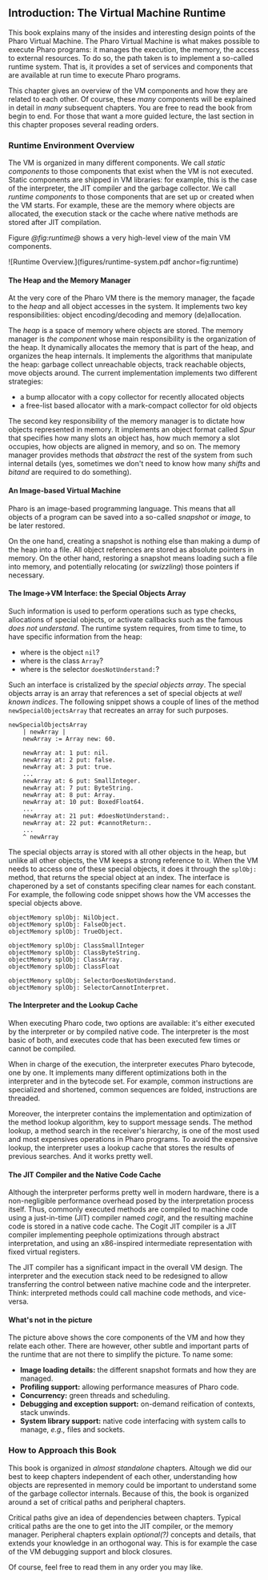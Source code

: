 ## Introduction: The Virtual Machine Runtime

This book explains many of the insides and interesting design points of the Pharo Virtual Machine.
The Pharo Virtual Machine is what makes possible to execute Pharo programs: it manages the execution, the memory, the access to external resources.
To do so, the path taken is to implement a so-called runtime system.
That is, it provides a set of services and components that are available at run time to execute Pharo programs.

This chapter gives an overview of the VM components and how they are related to each other.
Of course, these _many_ components will be explained in detail in _many_ subsequent chapters.
You are free to read the book from begin to end.
For those that want a more guided lecture, the last section in this chapter proposes several reading orders.

### Runtime Environment Overview

The VM is organized in many different components.
We call _static components_ to those components that exist when the VM is not executed.
Static components are shipped in VM libraries: for example, this is the case of the interpreter, the JIT compiler and the garbage collector.
We call _runtime components_ to those components that are set up or created when the VM starts.
For example, these are the memory where objects are allocated, the execution stack or the cache where native methods are stored after JIT compilation.

Figure *@fig:runtime@* shows a very high-level view of the main VM components.

![Runtime Overview.](figures/runtime-system.pdf anchor=fig:runtime)

#### The Heap and the Memory Manager

At the very core of the Pharo VM there is the memory manager, the façade to the _heap_ and all object accesses in the system.
It implements two key responsibilities: object encoding/decoding and memory (de)allocation.

The _heap_ is a space of memory where objects are stored.
The memory manager is _the component_ whose main responsibility is the organization of the heap.
It dynamically allocates the memory that is part of the heap, and organizes the heap internals.
It implements the algorithms that manipulate the heap: garbage collect unreachable objects, track reachable objects, move objects around.
The current implementation implements two different strategies:
- a bump allocator with a copy collector for recently allocated objects
- a free-list based allocator with a mark-compact collector for old objects

The second key responsibility of the memory manager is to dictate how objects represented in memory.
It implements an object format called _Spur_ that specifies how many slots an object has, how much memory a slot occupies, how objects are aligned in memory, and so on. 
The memory manager provides methods that _abstract_ the rest of the system from such internal details (yes, sometimes we don't need to know how many _shifts_ and _bitand_ are required to do something).

#### An Image-based Virtual Machine

Pharo is an image-based programming language.
This means that all objects of a program can be saved into a so-called _snapshot_ or _image_, to be later restored.

On the one hand, creating a snapshot is nothing else than making a dump of the heap into a file.
All object references are stored as absolute pointers in memory.
On the other hand, restoring a snapshot means loading such a file into memory, and potentially relocating (or _swizzling_) those pointers if necessary.

#### The Image->VM Interface: the Special Objects Array

Such information is used to perform operations such as type checks, allocations of special objects, or activate callbacks such as the famous _does not understand_.
The runtime system requires, from time to time, to have specific information from the heap:
- where is the object `nil`?
- where is the class `Array`?
- where is the selector `doesNotUnderstand:`?

Such an interface is cristalized by the _special objects array_.
The special objects array is an array that references a set of special objects at _well known indices_.
The following snippet shows a couple of lines of the method `newSpecialObjectsArray` that recreates an array for such purposes.

```caption=A excerpt of the special objects array
newSpecialObjectsArray
	| newArray |
	newArray := Array new: 60.

	newArray at: 1 put: nil.
	newArray at: 2 put: false.
	newArray at: 3 put: true.
	...
	newArray at: 6 put: SmallInteger.
	newArray at: 7 put: ByteString.
	newArray at: 8 put: Array.
	newArray at: 10 put: BoxedFloat64.
	...
	newArray at: 21 put: #doesNotUnderstand:.
	newArray at: 22 put: #cannotReturn:.
	...
	^ newArray
```

The special objects array is stored with all other objects in the heap, but unlike all other objects, the VM keeps a strong reference to it.
When the VM needs to access one of these special objects, it does it through the `splObj:` method, that returns the special object at an index.
The interface is chaperoned by a set of constants specifing clear names for each constant.
For example, the following code snippet shows how the VM accesses the special objects above.

```
objectMemory splObj: NilObject.
objectMemory splObj: FalseObject.
objectMemory splObj: TrueObject.

objectMemory splObj: ClassSmallInteger
objectMemory splObj: ClassByteString.
objectMemory splObj: ClassArray.
objectMemory splObj: ClassFloat

objectMemory splObj: SelectorDoesNotUnderstand.
objectMemory splObj: SelectorCannotInterpret.
````

#### The Interpreter and the Lookup Cache

When executing Pharo code, two options are available: it's either executed by the interpreter or by compiled native code.
The interpreter is the most basic of both, and executes code that has been executed few times or cannot be compiled.

When in charge of the execution, the interpreter executes Pharo bytecode, one by one.
It implements many different optimizations both in the interpreter and in the bytecode set.
For example, common instructions are specialized and shortened, common sequences are folded, instructions are threaded.

Moreover, the interpreter contains the implementation and optimization of the method lookup algorithm, key to support message sends.
The method lookup, a method search in the receiver's hierarchy, is one of the most used and most expensives operations in Pharo programs.
To avoid the expensive lookup, the interpreter uses a lookup cache that stores the results of previous searches.
And it works pretty well.

#### The JIT Compiler and the Native Code Cache

Although the interpreter performs pretty well in modern hardware, there is a non-negligible performance overhead posed by the interpretation process itself.
Thus, commonly executed methods are compiled to machine code using a just-in-time (JIT) compiler named _cogit_, and the resulting machine code is stored in a native code cache.
The Cogit JIT compiler is a JIT compiler implementing peephole optimizations through abstract interpretation, and using an x86-inspired intermediate representation with fixed virtual registers.

The JIT compiler has a significant impact in the overall VM design.
The interpreter and the execution stack need to be redesigned to allow transferring the control between native machine code and the interpreter.
Think: interpreted methods could call machine code methods, and vice-versa.

#### What's not in the picture

The picture above shows the core components of the VM and how they relate each other.
There are however, other subtle and important parts of the runtime that are not there to simplify the picture.
To name some:
- **Image loading details:** the different snapshot formats and how they are managed.
- **Profiling support:** allowing performance measures of Pharo code.
- **Concurrency:** green threads and scheduling.
- **Debugging and exception support:** on-demand reification of contexts, stack unwinds.
- **System library support:** native code interfacing with system calls to manage, _e.g.,_ files and sockets.

### How to Approach this Book

This book is organized in _almost standalone_ chapters.
Altough we did our best to keep chapters independent of each other, understanding how objects are represented in memory could be important to understand some of the garbage collector internals.
Because of this, the book is organized around a set of critical paths and peripheral chapters.

Critical paths give an idea of dependencies between chapters.
Typical critical paths are the one to get into the JIT compiler, or the memory manager.
Peripheral chapters explain _optional(?)_ concepts and details, that extends your knowledge in an orthogonal way.
This is for example the case of the VM debugging support and block closures.

Of course, feel free to read them in any order you may like.